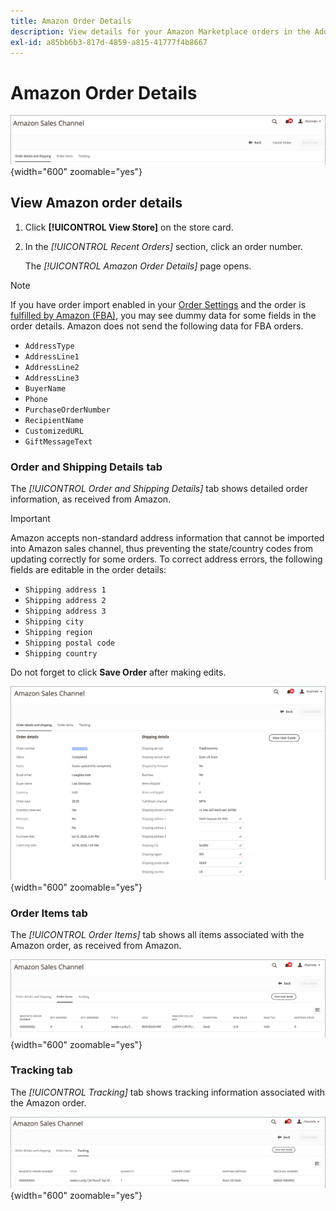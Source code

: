 ```yaml
---
title: Amazon Order Details
description: View details for your Amazon Marketplace orders in the Adobe Commerce or Magento Open Source Admin.
exl-id: a85bb6b3-817d-4859-a815-41777f4b8667
---
```

# Amazon Order Details

![Amazon order details](assets/amazon-order-details-header.png){width="600" zoomable="yes"}

## View Amazon order details

1. Click **[!UICONTROL View Store]** on the store card.

1. In the _[!UICONTROL Recent Orders]_ section, click an order number.

    The _[!UICONTROL Amazon Order Details]_ page opens.

>[!NOTE]
>
>If you have order import enabled in your [Order Settings](./order-settings.md) and the order is [fulfilled by Amazon (FBA)](./fulfilled-by.md), you may see dummy data for some fields in the order details. Amazon does not send the following data for FBA orders.
>
> - `AddressType`
> - `AddressLine1`
> - `AddressLine2`
> - `AddressLine3`
> - `BuyerName`
> - `Phone`
> - `PurchaseOrderNumber`
> - `RecipientName`
> - `CustomizedURL`
> - `GiftMessageText`

### Order and Shipping Details tab

The _[!UICONTROL Order and Shipping Details]_ tab shows detailed order information, as received from Amazon.

>[!IMPORTANT]
>
>Amazon accepts non-standard address information that cannot be imported into Amazon sales channel, thus preventing the state/country codes from updating correctly for some orders. To correct address errors, the following fields are editable in the order details:
>
>- `Shipping address 1`
>- `Shipping address 2`
>- `Shipping address 3`
>- `Shipping city`
>- `Shipping region`
>- `Shipping postal code`
>- `Shipping country`
>
>Do not forget to click **Save Order** after making edits.

![Order and Shipping Details](assets/amazon-order-details.png){width="600" zoomable="yes"}

### Order Items tab

The _[!UICONTROL Order Items]_ tab shows all items associated with the Amazon order, as received from Amazon.

![Order Item Details](assets/amazon-order-item-details.png){width="600" zoomable="yes"}

### Tracking tab

The _[!UICONTROL Tracking]_ tab shows tracking information associated with the Amazon order.

![Tracking details](assets/amazon-order-tracking-details.png){width="600" zoomable="yes"}
